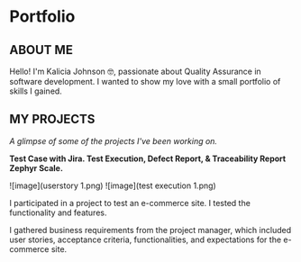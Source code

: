 # Portfolio
## ABOUT ME

Hello! I'm Kalicia Johnson 🤓, passionate about Quality Assurance in software development. I wanted to show my love with a small portfolio of skills I gained. 

## MY PROJECTS 

*A glimpse of some of the projects I've been working on.*

**Test Case with Jira. Test Execution, Defect Report, & Traceability Report Zephyr Scale.**

![image](userstory 1.png) ![image](test execution 1.png)


I participated in a project to test an e-commerce site. I tested the functionality and features.

I gathered business requirements from the project manager, which included user stories, acceptance criteria, functionalities, and expectations for the e-commerce site.



